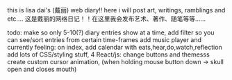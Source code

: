this is lisa dai's (戴丽) web diary!! here i will post art, writings, ramblings and etc....
这是戴丽的网络日记！！在这里我会发布艺术、著作、随笔等等......

todo:
make so only 5-10(?) diary entries show at a time,
add filter so you can see/sort entries from certain time-frames
add music player and currently feeling: on index,
add calendar with eats,hear,do,watch,reflection
add lots of CSS/styling stuff,
4 React/js:
change buttons and themesss
create custom cursor animation, (when holding mouse button down -> skull open and closes mouth)

